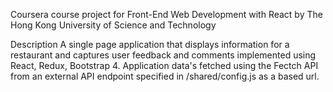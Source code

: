 Coursera course project for Front-End Web Development with React
by The Hong Kong University of Science and Technology


Description
A single page application that displays information for a restaurant and captures user feedback and comments implemented using React, Redux, Bootstrap 4. Application data's fetched using the Fectch API from an external API endpoint specified in /shared/config.js as a based url.
